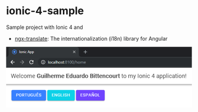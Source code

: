 # ionic-4-sample

Sample project with Ionic 4 and
- [ngx-translate](https://github.com/ngx-translate/core): The internationalization (i18n) library for Angular

![ionic-serve](https://github.com/gebittencourt/ionic-4-sample/blob/master/ionic-4-sample.png)